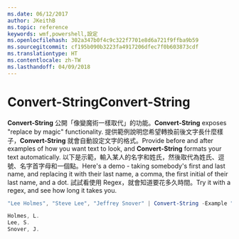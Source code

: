 ```yaml
---
ms.date: 06/12/2017
author: JKeithB
ms.topic: reference
keywords: wmf,powershell,設定
ms.openlocfilehash: 302a347b0f4c9c322f7701e8d6a721f9ffba9b59
ms.sourcegitcommit: cf195b090b3223fa4917206dfec7f0b603873cdf
ms.translationtype: HT
ms.contentlocale: zh-TW
ms.lasthandoff: 04/09/2018
---
```

# <a name="convert-string"></a><span data-ttu-id="8b91a-102">Convert-String</span><span class="sxs-lookup"><span data-stu-id="8b91a-102">Convert-String</span></span>
<span data-ttu-id="8b91a-103">**Convert-String** 公開「像變魔術一樣取代」的功能。</span><span class="sxs-lookup"><span data-stu-id="8b91a-103">**Convert-String** exposes "replace by magic" functionality.</span></span> <span data-ttu-id="8b91a-104">提供範例說明您希望轉換前後文字長什麼樣子，**Convert-String** 就會自動設定文字的格式。</span><span class="sxs-lookup"><span data-stu-id="8b91a-104">Provide before and after examples of how you want text to look, and **Convert-String** formats your text automatically.</span></span> <span data-ttu-id="8b91a-105">以下是示範，輸入某人的名字和姓氏，然後取代為姓氏、逗號、名字首字母和一個點。</span><span class="sxs-lookup"><span data-stu-id="8b91a-105">Here's a demo - taking somebody's first and last name, and replacing it with their last name, a comma, the first initial of their last name, and a dot.</span></span> <span data-ttu-id="8b91a-106">試試看使用 Regex，就會知道要花多久時間。</span><span class="sxs-lookup"><span data-stu-id="8b91a-106">Try it with a regex, and see how long it takes you.</span></span>

```powershell
"Lee Holmes", "Steve Lee", "Jeffrey Snover" | Convert-String -Example "Bill Gates=Gates, B.","John Smith=Smith, J."

Holmes, L.
Lee, S.
Snover, J.
```